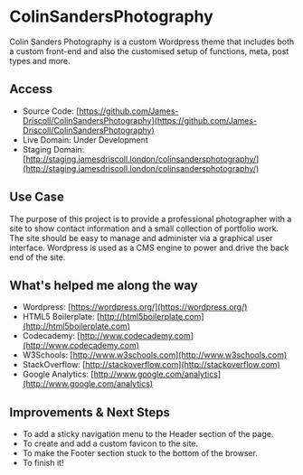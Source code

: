 ColinSandersPhotography
=======================

Colin Sanders Photography is a custom Wordpress theme that includes both a custom front-end and also the customised setup of functions, meta, post types and more.

## Access
* Source Code: [https://github.com/James-Driscoll/ColinSandersPhotography](https://github.com/James-Driscoll/ColinSandersPhotography)
* Live Domain: Under Development
* Staging Domain: [http://staging.jamesdriscoll.london/colinsandersphotography/](http://staging.jamesdriscoll.london/colinsandersphotography/)

## Use Case
The purpose of this project is to provide a professional photographer with a site to show contact information and a small collection of portfolio work. The site should be easy to manage and administer via a graphical user interface. Wordpress is used as a CMS engine to power and drive the back end of the site.

## What's helped me along the way
* Wordpress: [https://wordpress.org/](https://wordpress.org/)
* HTML5 Boilerplate: [http://html5boilerplate.com](http://html5boilerplate.com)
* Codecademy: [http://www.codecademy.com](http://www.codecademy.com)
* W3Schools: [http://www.w3schools.com](http://www.w3schools.com)
* StackOverflow: [http://stackoverflow.com](http://stackoverflow.com)
* Google Analytics: [http://www.google.com/analytics](http://www.google.com/analytics)

## Improvements & Next Steps
* To add a sticky navigation menu to the Header section of the page.
* To create and add a custom favicon to the site.
* To make the Footer section stuck to the bottom of the browser.
* To finish it!